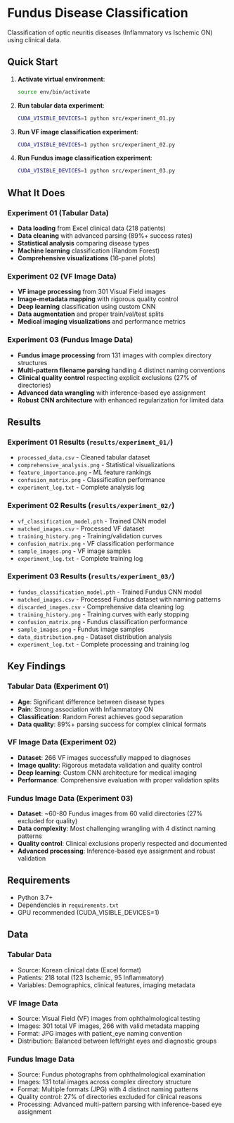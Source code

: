 # Fundus Disease Classification

Classification of optic neuritis diseases (Inflammatory vs Ischemic ON) using clinical data.

## Quick Start

1. **Activate virtual environment**:
   ```bash
   source env/bin/activate
   ```

2. **Run tabular data experiment**:
   ```bash
   CUDA_VISIBLE_DEVICES=1 python src/experiment_01.py
   ```

3. **Run VF image classification experiment**:
   ```bash
   CUDA_VISIBLE_DEVICES=1 python src/experiment_02.py
   ```

4. **Run Fundus image classification experiment**:
   ```bash
   CUDA_VISIBLE_DEVICES=1 python src/experiment_03.py
   ```

## What It Does

### Experiment 01 (Tabular Data)
- **Data loading** from Excel clinical data (218 patients)
- **Data cleaning** with advanced parsing (89%+ success rates)
- **Statistical analysis** comparing disease types
- **Machine learning** classification (Random Forest)
- **Comprehensive visualizations** (16-panel plots)

### Experiment 02 (VF Image Data)
- **VF image processing** from 301 Visual Field images
- **Image-metadata mapping** with rigorous quality control
- **Deep learning** classification using custom CNN
- **Data augmentation** and proper train/val/test splits
- **Medical imaging visualizations** and performance metrics

### Experiment 03 (Fundus Image Data)
- **Fundus image processing** from 131 images with complex directory structures
- **Multi-pattern filename parsing** handling 4 distinct naming conventions
- **Clinical quality control** respecting explicit exclusions (27% of directories)
- **Advanced data wrangling** with inference-based eye assignment
- **Robust CNN architecture** with enhanced regularization for limited data

## Results

### Experiment 01 Results (`results/experiment_01/`)
- `processed_data.csv` - Cleaned tabular dataset
- `comprehensive_analysis.png` - Statistical visualizations
- `feature_importance.png` - ML feature rankings
- `confusion_matrix.png` - Classification performance
- `experiment_log.txt` - Complete analysis log

### Experiment 02 Results (`results/experiment_02/`)
- `vf_classification_model.pth` - Trained CNN model
- `matched_images.csv` - Processed VF dataset
- `training_history.png` - Training/validation curves
- `confusion_matrix.png` - VF classification performance
- `sample_images.png` - VF image samples
- `experiment_log.txt` - Complete training log

### Experiment 03 Results (`results/experiment_03/`)
- `fundus_classification_model.pth` - Trained Fundus CNN model
- `matched_images.csv` - Processed Fundus dataset with naming patterns
- `discarded_images.csv` - Comprehensive data cleaning log
- `training_history.png` - Training curves with early stopping
- `confusion_matrix.png` - Fundus classification performance
- `sample_images.png` - Fundus image samples
- `data_distribution.png` - Dataset distribution analysis
- `experiment_log.txt` - Complete processing and training log

## Key Findings

### Tabular Data (Experiment 01)
- **Age**: Significant difference between disease types
- **Pain**: Strong association with Inflammatory ON
- **Classification**: Random Forest achieves good separation
- **Data quality**: 89%+ parsing success for complex clinical formats

### VF Image Data (Experiment 02)
- **Dataset**: 266 VF images successfully mapped to diagnoses
- **Image quality**: Rigorous metadata validation and quality control
- **Deep learning**: Custom CNN architecture for medical imaging
- **Performance**: Comprehensive evaluation with proper validation splits

### Fundus Image Data (Experiment 03)
- **Dataset**: ~60-80 Fundus images from 60 valid directories (27% excluded for quality)
- **Data complexity**: Most challenging wrangling with 4 distinct naming patterns
- **Quality control**: Clinical exclusions properly respected and documented
- **Advanced processing**: Inference-based eye assignment and robust validation

## Requirements

- Python 3.7+
- Dependencies in `requirements.txt`
- GPU recommended (CUDA_VISIBLE_DEVICES=1)

## Data

### Tabular Data
- Source: Korean clinical data (Excel format)
- Patients: 218 total (123 Ischemic, 95 Inflammatory)
- Variables: Demographics, clinical features, imaging metadata

### VF Image Data
- Source: Visual Field (VF) images from ophthalmological testing
- Images: 301 total VF images, 266 with valid metadata mapping
- Format: JPG images with patient_eye naming convention
- Distribution: Balanced between left/right eyes and diagnostic groups

### Fundus Image Data
- Source: Fundus photographs from ophthalmological examination
- Images: 131 total images across complex directory structure
- Format: Multiple formats (JPG) with 4 distinct naming patterns
- Quality control: 27% of directories excluded for clinical reasons
- Processing: Advanced multi-pattern parsing with inference-based eye assignment
